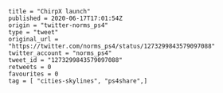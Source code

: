 ```
title = "ChirpX launch"
published = 2020-06-17T17:01:54Z
origin = "twitter-norms_ps4"
type = "tweet"
original_url = "https://twitter.com/norms_ps4/status/1273299843579097088"
twitter_account = "norms_ps4"
tweet_id = "1273299843579097088"
retweets = 0
favourites = 0
tag = [ "cities-skylines", "ps4share",]
```

<p class='image'><img src='https://mnf.m17s.net/2020/06/17/3SV_VqG_7Xew4cxx.jpg' alt=''></p>

